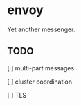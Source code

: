 # envoy
Yet another messenger.

## TODO

[ ] multi-part messages

[ ] cluster coordination

[ ] TLS

